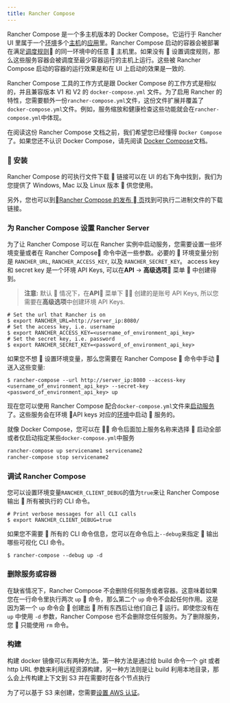 ```yaml
---
title: Rancher Compose
---
```


Rancher Compose 是一个多主机版本的 Docker Compose。它运行于 Rancher UI 里属于一个[环境](/docs/rancher1/configurations/environments/)多个[主机](/docs/rancher1/infrastructure/hosts/)的[应用](/docs/rancher1/infrastructure/cattle/stacks/)里。Rancher Compose 启动的容器会被部署在满足[调度规则](/docs/rancher1/infrastructure/cattle/scheduling/) 的同一环境中的任意  主机里。如果没有  设置调度规则，那么这些服务容器会被调度至最少容器运行的主机上运行。这些被 Rancher Compose 启动的容器的运行效果是和在 UI 上启动的效果是一致的.

Rancher Compose 工具的工作方式是跟 Docker Compose 的工作方式是相似的，并且兼容版本 V1 和 V2 的 `docker-compose.yml` 文件。为了启用 Rancher 的特性，您需要额外一份`rancher-compose.yml`文件，这份文件扩展并覆盖了`docker-compose.yml`文件。例如，服务缩放和健康检查这些功能就会在`rancher-compose.yml`中体现。

在阅读这份 Rancher Compose 文档之前，我们希望您已经懂得 `Docker Compose` 了。如果您还不认识 Docker Compose，请先阅读 [Docker Compose](https://docs.docker.com/compose/)文档。

###  安装

Rancher Compose 的可执行文件下载  链接可以在 UI 的右下角中找到，我们为您提供了 Windows, Mac 以及 Linux 版本  供您使用。

另外，您也可以到[Rancher Compose 的发布  页](https://github.com/rancher/rancher-compose/releases)找到可执行二进制文件的下载链接。

### 为 Rancher Compose 设置 Rancher Server

为了让 Rancher Compose 可以在 Rancher 实例中启动服务，您需要设置一些环境变量或者在 Rancher Compose 命令中送一些参数。必要的  环境变量分别是 `RANCHER_URL`, `RANCHER_ACCESS_KEY`, 以及 `RANCHER_SECRET_KEY`。 access key 和 secret key 是一个环境 API Keys, 可以在**API** -> **高级选项** 菜单  中创建得到。

> **注意:** 默认  情况下，在**API** 菜单下  创建的是账号 API Keys, 所以您需要在**高级选项**中创建环境 API Keys.

```
# Set the url that Rancher is on
$ export RANCHER_URL=http://server_ip:8080/
# Set the access key, i.e. username
$ export RANCHER_ACCESS_KEY=<username_of_environment_api_key>
# Set the secret key, i.e. password
$ export RANCHER_SECRET_KEY=<password_of_environment_api_key>
```

如果您不想  设置环境变量，那么您需要在 Rancher Compose  命令中手动  送入这些变量:

```
$ rancher-compose --url http://server_ip:8080 --access-key <username_of_environment_api_key> --secret-key <password_of_environment_api_key> up
```

现在您可以使用 Rancher Compose 配合`docker-compose.yml`文件来[启动服务](/docs/rancher1/infrastructure/cattle/adding-services/#使用-rancher-compose-添加服务)了。这些服务会在环境 API keys 对应的[环境](/docs/rancher1/configurations/environments/)中启动  服务的。

就像 Docker Compose，您可以在  命令后面加上服务名称来选择  启动全部或者仅启动指定某些`docker-compose.yml`中服务

```bash
rancher-compose up servicename1 servicename2
rancher-compose stop servicename2
```

### 调试 Rancher Compose

您可以设置环境变量`RANCHER_CLIENT_DEBUG`的值为`true`来让 Rancher Compose 输出  所有被执行的 CLI 命令。

```
# Print verbose messages for all CLI calls
$ export RANCHER_CLIENT_DEBUG=true
```

如果您不需要  所有的 CLI 命令信息，您可以在命令后上`--debug`来指定  输出哪些可视化 CLI 命令。

```
$ rancher-compose --debug up -d
```

### 删除服务或容器

在缺省情况下，Rancher Compose 不会删除任何服务或者容器。这意味着如果您在一行命令里执行两次 `up`  命令，那么第二个 `up` 命令不会起任何作用。这是因为第一个 `up` 命令会  创建出  所有东西后让他们自己  运行。即使您没有在 `up` 中使用 `-d` 参数，Rancher Compose 也不会删除您任何服务。为了删除服务，您  只能使用 `rm` 命令。

### 构建

构建 docker 镜像可以有两种方法。第一种方法是通过给 build 命令一个 git 或者 http URL 参数来利用远程资源构建，另一种方法则是让 build 利用本地目录，那么会上传构建上下文到 S3 并在需要时在各个节点执行

为了可以基于 S3 来创建，您需要[设置 AWS 认证](https://github.com/aws/aws-sdk-go/#configuring-credentials)。
